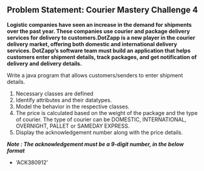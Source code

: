 ## Problem Statement: Courier Mastery Challenge 4

**Logistic companies have seen an increase in the demand for shipments over the past year. These companies use courier and package delivery services for delivery to customers.DotZapp is a new player in the courier delivery market, offering both domestic and international delivery services. DotZapp’s software team must build an application that helps customers enter shipment details, track packages, and get notification of delivery and delivery details.​**

Write a java program that allows customers/senders to enter shipment details. 
1. Necessary classes are defined​
2. Identify attributes and their datatypes.​
3. Model the behavior in the respective classes.​
4. The price is calculated based on the weight of the package and the type of courier. The type of courier can be DOMESTIC, INTERNATIONAL, OVERNIGHT, PALLET or SAMEDAY EXPRESS.​
6. Display the acknowledgement number along with the price details.​

***Note : The acknowledgement must be a 9-digit number, in the below format​***
- ‘ACK380912’​

